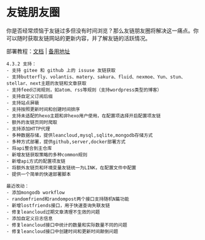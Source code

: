# 友链朋友圈

你是否经常烦恼于友链过多但没有时间浏览？那么友链朋友圈将解决这一痛点。你可以随时获取友链网站的更新内容，并了解友链的活跃情况。

部署教程：[文档](https://fcircle-doc.js.cool/) | [备用地址](https://fcircle-doc.is-a.dev/)

```
4.3.2 支持：
- 支持 gitee 和 github 上的 issuse 友链获取
- 支持butterfly、volantis、matery、sakura、fluid、nexmoe、Yun、stun、stellar、next主题的友链和文章获取
- 支持feed订阅规则，如atom、rss等规则（支持wordpress类型的博客）
- 支持自定义订阅后缀
- 支持站点屏蔽
- 支持按照更新时间和创建时间排序
- 支持未适配的hexo主题和非hexo用户使用，在配置项选择开启配置项友链
- 额外的友链页同时爬取
- 支持添加HTTP代理
- 多种数据存储，提供leancloud,mysql,sqlite,mongodb存储方式
- 多种方式部署，提供github,server,docker部署方式
- 将api整合到主仓库
- 新增友链获取策略的多种common规则
- 新增api方式的配置项友链
- 将额外友链页和环境变量友链统一为LINK，在配置文件中配置
- 提供一个简单的快速部署脚本

最近改动：
- 添加mongodb workflow
- randomfriend和randompost两个接口支持随机N篇功能
- 新增lostfriends接口，用于快速查询失联友链
- 修复leancloud过期文章清理不生效的问题
- 添加自定义日志信息
- 修复leancloud接口中统计的数量和实际数量不同的问题
- 修复leancloud接口中创建时间和更新时间颠倒问题
```

